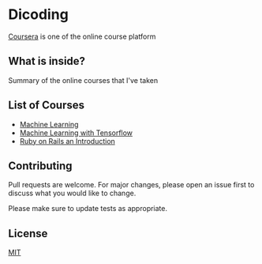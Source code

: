 # Dicoding

[Coursera](https://www.coursera.com) is one of the online course platform

## What is inside?

Summary of the online courses that I've taken

## List of Courses

- [Machine Learning](https://www.coursera.org/learn/machine-learning)
- [Machine Learning with Tensorflow](https://www.coursera.org/specializations/machine-learning-tensorflow-gcp)
- [Ruby on Rails an Introduction](https://www.coursera.org/learn/ruby-on-rails-intro?)

## Contributing

Pull requests are welcome. For major changes, please open an issue first to discuss what you would like to change.

Please make sure to update tests as appropriate.

## License

[MIT](https://choosealicense.com/licenses/mit/)
